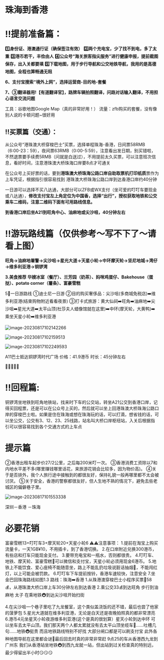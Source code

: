 # 珠海到香港



# ‼️提前准备篇：

**1️⃣身份证、港澳通行证（确保签注有效）**
**2️⃣两个充电宝，少了找不到电，多了太重**
**3️⃣港币若干，丰俭由人**
**4️⃣公众号“海关旅客指尖服务”进行健康申报，提前截图保存，出入关都要填**
**5️⃣下载地图，用于步行导航和公交地铁导航，我用的是高德地图，全程也算畅通无阻**

**6、支付宝搜索“境外上网”，选择运营商-目的地-套餐**

**7、③翻译器用!【有道翻译官】，路牌车辆拍照翻译，问路对话输入翻译，不用担心语言交流问题**



工具：谷歌地图Google Map（真的非常好用！）
流量：zfb购买的套餐，没有像别人说的卡顿问题~很好用

## ‼️买票篇（交通）：

从公众号“港珠澳大桥穿梭巴士”买票，选择单程珠海-香港，日间票58RMB（6:00-23：59），夜间票63RMB（0:00-5:59），注意看出发日期，别买错啦，不然退票要手续费5RMB（问就是白送过），不用提前太久买票，可以注意班次信息，看好时间，注意港珠澳大桥珠海口岸要8点才可通关

在公众号上买好票的话，要到**港珠澳大桥珠海公路口岸自助取票机打印纸质**票作为上车凭证，根据指引很容易找到
港珠澳大桥珠海公路口岸到达香港口岸约40分钟



一日游可以选择不买八达通，大部分可以ZFB或WX支付（坐可爱的叮叮车要现金或八达通），**修改支付宝左上角定位为中国香，选择“出行”，授权获取地铁和公交乘车二维码，注意二维码下面有可用路线信息。**



**到香港口岸后坐A21到旺角中心、油麻地或尖沙咀，40分钟左右**









# ‼️游玩路线篇（仅供参考～写不下了～请看上图）





**旺角→油麻地署警→尖沙咀→星光大道→天星小轮→中环摩天轮→坚尼地城→湾仔→维多利亚港→铜锣湾**

**3.美食推荐**
**华嫂冰室（餐厅）、兰芳园（奶茶）、妈咪鸡蛋仔、Bakehouse（蛋挞）、potato corner（薯条）、富豪雪糕**





5⃣一日游路线
①迪士尼一日游
②目的购买奢侈品：尖沙咀(多商城免税店)➡️维多利亚港(结束购物附近看看夜景)
③打卡式旅游：黄大仙祠➡️旺角➡️油麻地➡️尖沙咀➡️星光大道➡️太平山顶(杜莎夫人蜡像馆就在这里)➡️中环(摩天轮，大黄鸭)➡️乘坐天星小轮➡️维多利亚港



![image-20230817102142266](images/image-20230817102142266.png)

![image-20230817102159513](images/image-20230817102159513.png)

![image-20230817102249593](images/image-20230817102249593.png)





A11巴士抵达铜锣湾时代广场
价格：41.9港币
时长：45分钟左右







👏🏻👏🏻📢

# ‼️回程篇:

铜锣湾坐地铁到旺角地铁站，找来时下车的公交站，转坐A21公交到香港口岸，记得买回程票，还是可以在公众号上买的，然后就可以坐上回港珠澳大桥珠海公路口岸的穿梭巴士啦。如果是住在珠海或想在珠海玩的话，可以打滴，想省钱的话，可以坐公交，公交有3、12、23、25线路，站名叫大桥口岸枢纽站，入关后根据指引可以很容易找到各个交通方式的上车点












# 提示篇


②香港出租车起步价27/2公里，之后每200米叮一次。
③香港消费工资除以7和内地水平差不多(哪里赚钱哪里话花，来旅游花销会比较多，因为物价高)。
④关于是否排外，我个人旅行途中接触到的都很友好，保持礼貌一般再哪里都不太会被讨厌。
⑤关于安全，香港的警察都很友好，但人生地不熟的情况下，避免去些老城区的偏僻巷子里。













![image-20230817101553338](images/image-20230817101553338.png)

深圳－香港 －珠海


# 必要花销

富豪雪糕13+叮叮车3+摩天轮20+天星小轮6
⚠️⚠️注意事项：
1.提前在淘宝上购买流量卡，一天1GB¥10，不用插卡，到了香港切换。
2.在口岸附近兑换300港币，有些店和打车只能现金支付。
3.要带充电宝和一瓶水，否则都很贵。
4.叮叮车、地铁、摩天轮、富豪雪糕🍦可以微信和支付宝，天星小轮必须用现金6港币。
5.地铁上不能饮食、爱心座椅不能随意坐，路上不能乱扔垃圾说脏话抽烟🚬，不能闯红灯，以上可能会被罚款。
6.叮叮车下车提前按铃，香港车速较快，注意安全
7.坐金巴回珠海路线如图1.3
路线：珠海➡️香港
1.从珠港澳穿梭巴士小程序买票🎫58💰，从港珠澳大桥口岸上车30分钟左右到达香港
2.乘公交33💰到达旺角 步行到油麻地 太子 在乘地铁🚇到达尖沙咀开始扫街

4.在尖沙咀一个巷子里吃了九龙餐室，这个类似盖浇饭的还不错，最后也尝了他家的菠萝包
5.星光大道就在维多利亚港，无论是白天还是夜晚拍照真的都非常漂亮
6.港币4元坐星天小轮夜游维多利亚港(这个是真的很划算）星天小轮到达中环 可以坐车去太平山顶。我们那天两个人都太累就没有去太平山顶坐缆车🚡……吐槽几句……地铁🚇挺贵 而且地铁路线特别不好找 大部分闸口都是可以刷支付宝 此外各种地图导航在这里都会谜😤最后回去时真的非常非常赶 9点25的车从香港西九龙到广州东 我们从香港站坐地铁🚇到西九龙就一站，但出站到过关检查真的特别远，最少得留出半小时😏😏😏


